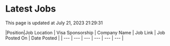 # Latest Jobs

This page is updated at July 21, 2023 21:29:31

|Position|Job Location | Visa Sponsorship | Company Name | Job Link | Job Posted On | Date Posted |
| --- | --- | --- | --- | --- | --- |

